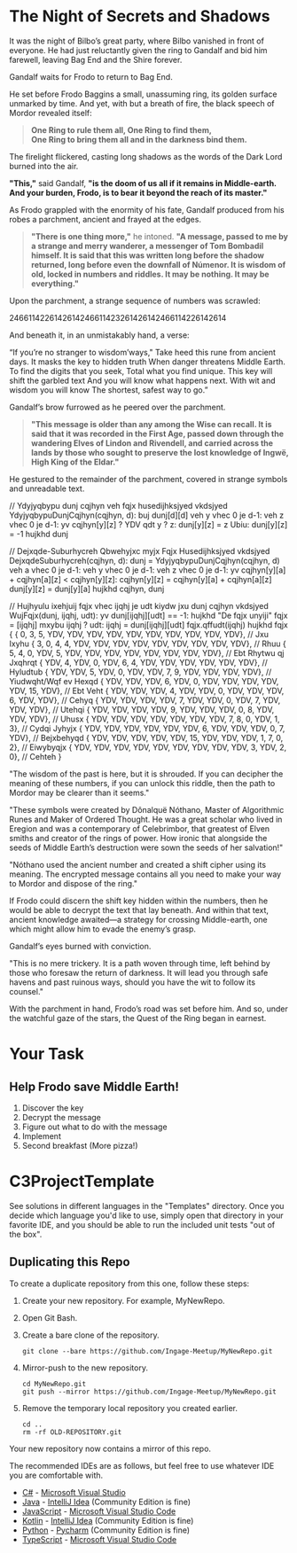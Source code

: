 # The Night of Secrets and Shadows
It was the night of Bilbo’s great party, where Bilbo vanished in front of everyone. He had just reluctantly given the ring to Gandalf and bid him farewell, leaving Bag End and the Shire forever.

Gandalf waits for Frodo to return to Bag End.

He set before Frodo Baggins a small, unassuming ring, its golden surface unmarked by time. And yet, with but a breath of fire, the black speech of Mordor revealed itself:

> **One Ring to rule them all, One Ring to find them,**  
> **One Ring to bring them all and in the darkness bind them.**

The firelight flickered, casting long shadows as the words of the Dark Lord burned into the air.

**"This,"** said Gandalf, **"is the doom of us all if it remains in Middle-earth. And your burden, Frodo, is to bear it beyond the reach of its master."**

As Frodo grappled with the enormity of his fate, Gandalf produced from his robes a parchment, ancient and frayed at the edges.

> **"There is one thing more,"** he intoned. **"A message, passed to me by a strange and merry wanderer, a messenger of Tom Bombadil himself. It is said that this was written long before the shadow returned, long before even the downfall of Númenor. It is wisdom of old, locked in numbers and riddles. It may be nothing. It may be everything."**

Upon the parchment, a strange sequence of numbers was scrawled:

2466114226142614246611423261426142466114226142614

And beneath it, in an unmistakably hand, a verse:

   “If you’re no stranger to wisdom’ways,"
   Take heed this rune from ancient days.
	It masks the key to hidden truth
	When danger threatens Middle Earth.
	To find the digits that you seek,
	Total what you find unique. 
	This key will shift the garbled text
	And you will know what happens next.
	With wit and wisdom you will know
	The shortest, safest way to go.”

Gandalf’s brow furrowed as he peered over the parchment.

> **"This message is older than any among the Wise can recall. It is said that it was recorded in the First Age, passed down through the wandering Elves of Lindon and Rivendell, and carried across the lands by those who sought to preserve the lost knowledge of Ingwë, High King of the Eldar."**

He gestured to the remainder of the parchment, covered in strange symbols and unreadable text.

// Ydyjyqbypu dunj cqjhyn veh fqjx husedijhksjyed
vkdsjyed YdyjyqbypuDunjCqjhyn(cqjhyn, d):
buj dunj[d][d]
veh y vhec 0 je d-1:
veh z vhec 0 je d-1:
yv cqjhyn[y][z] ? YDV qdt y ? z:
dunj[y][z] = z
Ubiu:
dunj[y][z] = -1
hujkhd dunj

// Dejxqde-Suburhycreh Qbwehyjxc myjx Fqjx Husedijhksjyed
vkdsjyed DejxqdeSuburhycreh(cqjhyn, d):
dunj = YdyjyqbypuDunjCqjhyn(cqjhyn, d)
veh a vhec 0 je d-1:
veh y vhec 0 je d-1:
veh z vhec 0 je d-1:
yv cqjhyn[y][a] + cqjhyn[a][z] < cqjhyn[y][z]:
cqjhyn[y][z] = cqjhyn[y][a] + cqjhyn[a][z]
dunj[y][z] = dunj[y][a]
hujkhd cqjhyn, dunj

// Hujhyulu ixehjuij fqjx vhec ijqhj je udt kiydw jxu dunj cqjhyn
vkdsjyed WujFqjx(dunj, ijqhj, udt):
yv dunj[ijqhj][udt] == -1:
hujkhd "De fqjx unyiji"
fqjx = [ijqhj]
mxybu ijqhj ? udt:
ijqhj = dunj[ijqhj][udt]
fqjx.qffudt(ijqhj)
hujkhd fqjx
{
{ 0, 3, 5, YDV, YDV, YDV, YDV, YDV, YDV, YDV, YDV, YDV, YDV}, // Jxu Ixyhu
{ 3, 0, 4, 4, YDV, YDV, YDV, YDV, YDV, YDV, YDV, YDV, YDV}, // Rhuu
{ 5, 4, 0, YDV, 5, YDV, YDV, YDV, YDV, YDV, YDV, YDV, YDV}, // Ebt Rhytwu qj Jxqhrqt
{ YDV, 4, YDV, 0, YDV, 6, 4, YDV, YDV, YDV, YDV, YDV, YDV}, // Hyludtub
{ YDV, YDV, 5, YDV, 0, YDV, YDV, 7, 9, YDV, YDV, YDV, YDV}, // Yiudwqht/Wqf ev Hexqd
{ YDV, YDV, YDV, 6, YDV, 0, YDV, YDV, YDV, YDV, YDV, 15, YDV}, // Ebt Veht
{ YDV, YDV, YDV, 4, YDV, YDV, 0, YDV, YDV, YDV, 6, YDV, YDV}, // Cehyq
{ YDV, YDV, YDV, YDV, 7, YDV, YDV, 0, YDV, 7, YDV, YDV, YDV}, // Utehqi
{ YDV, YDV, YDV, YDV, 9, YDV, YDV, YDV, 0, 8, YDV, YDV, YDV}, // Uhusx
{ YDV, YDV, YDV, YDV, YDV, YDV, YDV, 7, 8, 0, YDV, 1, 3}, // Cydqi Jyhyjx
{ YDV, YDV, YDV, YDV, YDV, YDV, 6, YDV, YDV, YDV, 0, 7, YDV}, // Bejxbehyqd
{ YDV, YDV, YDV, YDV, YDV, 15, YDV, YDV, YDV, 1, 7, 0, 2}, // Eiwybyqjx
{ YDV, YDV, YDV, YDV, YDV, YDV, YDV, YDV, YDV, 3, YDV, 2, 0}, // Cehteh
}

"The wisdom of the past is here, but it is shrouded. If you can decipher the meaning of these numbers, if you can unlock this riddle, then the path to Mordor may be clearer than it seems."

"These symbols were created by Dônalquë Nóthano, Master of Algorithmic Runes and Maker of Ordered Thought. He was a great scholar who lived in Eregion and was a contemporary of Celebrimbor, that greatest of Elven smiths and creator of the rings of power. How ironic that alongside the seeds of Middle Earth’s destruction were sown the seeds of her salvation!"

"Nóthano used the ancient number and created a shift cipher using its meaning. The encrypted message contains all you need to make your way to Mordor and dispose of the ring."

If Frodo could discern the shift key hidden within the numbers, then he would be able to decrypt the text that lay beneath. And within that text, ancient knowledge awaited—a strategy for crossing Middle-earth, one which might allow him to evade the enemy’s grasp.

Gandalf’s eyes burned with conviction.

"This is no mere trickery. It is a path woven through time, left behind by those who foresaw the return of darkness. It will lead you through safe havens and past ruinous ways, should you have the wit to follow its counsel."

With the parchment in hand, Frodo’s road was set before him. And so, under the watchful gaze of the stars, the Quest of the Ring began in earnest.

# Your Task
## Help Frodo save Middle Earth!
1. Discover the key
2. Decrypt the message
3. Figure out what to do with the message
4. Implement
5. Second breakfast (More pizza!)


# C3ProjectTemplate

See solutions in different languages in the "Templates" directory. Once you decide which language you'd like to use,
simply open that directory in your favorite IDE, and you should be able to run the included unit tests "out of the box".

## Duplicating this Repo

To create a duplicate repository from this one, follow these steps:

1. Create your new repository. For example, MyNewRepo.

2. Open Git Bash.

3. Create a bare clone of the repository.

   ```
   git clone --bare https://github.com/Ingage-Meetup/MyNewRepo.git
   ```

4. Mirror-push to the new repository.

   ```
   cd MyNewRepo.git
   git push --mirror https://github.com/Ingage-Meetup/MyNewRepo.git
   ```

5. Remove the temporary local repository you created earlier.

   ```
   cd ..
   rm -rf OLD-REPOSITORY.git
   ```

Your new repository now contains a mirror of this repo.

The recommended IDEs are as follows, but feel free to use whatever IDE you are comfortable with.

- [C#](Templates/C%23) - [Microsoft Visual Studio](https://visualstudio.microsoft.com/vs/community/)
- [Java](Templates/Java) - [IntelliJ Idea](https://www.jetbrains.com/idea/download) (Community Edition is fine)
- [JavaScript](Templates/JavaScript) - [Microsoft Visual Studio Code](https://code.visualstudio.com/)
- [Kotlin](Templates/Kotlin) - [IntelliJ Idea](https://www.jetbrains.com/idea/download) (Community Edition is fine)
- [Python](Templates/Python) - [Pycharm](https://www.jetbrains.com/pycharm/download/?section=windows) (Community Edition is fine)
- [TypeScript](Templates/TypeScript) - [Microsoft Visual Studio Code](https://code.visualstudio.com/)
